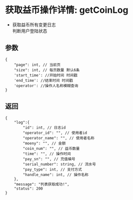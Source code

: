 # 获取益币操作详情: getCoinLog

- 获取益币所有变更日志  
  判断用户登陆状态

## 参数

    {
        "page": int, // 当前页
        "size": int, // 每页数量 默认6条
        'start_time': //开始时间 时间戳
        'end_time': //结束时间 时间戳
        'operator': //操作人名称模糊查询
    }

## 返回

    {
        "log":{
            "id": int, // 日志id
            "operator_id": "", // 使用者id
            "operator_name": "", // 使用者名称
            "moeny": "", // 金额
            "coin_num": "", // 益币数量
            "time": "", // 操作时间
            "pay_sn": "", // 充值编号
            "serial_number": string, // 流水号
            "pay_type": int, // 支付方式
            "handle_name": int, // 操作名称
        },
        "message": "列表获取成功!",
        "status": 200
    }